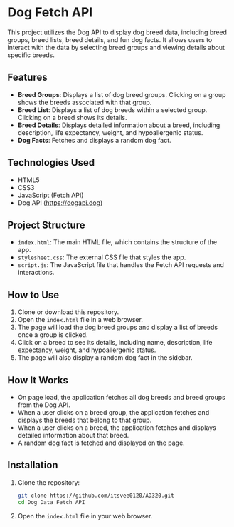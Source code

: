 # Dog Fetch API

This project utilizes the Dog API to display dog breed data, including breed groups, breed lists, breed details, and fun dog facts. It allows users to interact with the data by selecting breed groups and viewing details about specific breeds.

## Features

- **Breed Groups**: Displays a list of dog breed groups. Clicking on a group shows the breeds associated with that group.
- **Breed List**: Displays a list of dog breeds within a selected group. Clicking on a breed shows its details.
- **Breed Details**: Displays detailed information about a breed, including description, life expectancy, weight, and hypoallergenic status.
- **Dog Facts**: Fetches and displays a random dog fact.

## Technologies Used

- HTML5
- CSS3
- JavaScript (Fetch API)
- Dog API (https://dogapi.dog)

## Project Structure

- `index.html`: The main HTML file, which contains the structure of the app.
- `stylesheet.css`: The external CSS file that styles the app.
- `script.js`: The JavaScript file that handles the Fetch API requests and interactions.

## How to Use

1. Clone or download this repository.
2. Open the `index.html` file in a web browser.
3. The page will load the dog breed groups and display a list of breeds once a group is clicked.
4. Click on a breed to see its details, including name, description, life expectancy, weight, and hypoallergenic status.
5. The page will also display a random dog fact in the sidebar.

## How It Works

- On page load, the application fetches all dog breeds and breed groups from the Dog API.
- When a user clicks on a breed group, the application fetches and displays the breeds that belong to that group.
- When a user clicks on a breed, the application fetches and displays detailed information about that breed.
- A random dog fact is fetched and displayed on the page.

## Installation

1. Clone the repository:

   ```bash
   git clone https://github.com/itsvee0120/AD320.git
   cd Dog Data Fetch API
   ```

2. Open the `index.html` file in your web browser.

